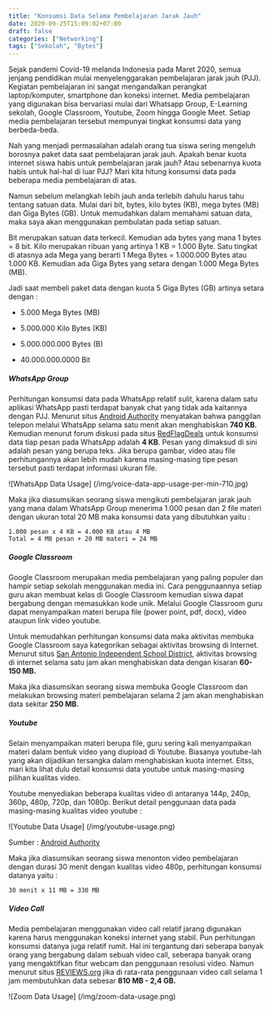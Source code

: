 ```yaml
---
title: "Konsumsi Data Selama Pembelajaran Jarak Jauh"
date: 2020-09-25T15:09:02+07:00
draft: false
categories: ["Networking"]
tags: ["Sekolah", "Bytes"]
---
```


Sejak pandemi Covid-19 melanda Indonesia pada Maret 2020, semua jenjang pendidikan mulai menyelenggarakan pembelajaran jarak jauh (PJJ). Kegiatan pembelajaran ini sangat mengandalkan perangkat laptop/komputer, smartphone dan koneksi internet. Media pembelajaran yang digunakan bisa bervariasi mulai dari Whatsapp Group, E-Learning sekolah, Google Classroom, Youtube, Zoom hingga Google Meet. Setiap media pembelajaran tersebut mempunyai tingkat konsumsi data yang berbeda-beda.

Nah yang menjadi permasalahan adalah orang tua siswa sering mengeluh borosnya paket data saat pembelajaran jarak jauh. Apakah benar kuota internet siswa habis untuk pembelajaran jarak jauh? Atau sebenarnya kuota habis untuk hal-hal di luar PJJ? Mari kita hitung konsumsi data pada beberapa media pembelajaran di atas.

Namun sebelum melangkah lebih jauh anda terlebih dahulu harus tahu tentang satuan data. Mulai dari bit, bytes, kilo bytes (KB), mega bytes (MB) dan Giga Bytes (GB). Untuk memudahkan dalam memahami satuan data, maka saya akan menggunakan pembulatan pada setiap satuan.

Bit merupakan satuan data terkecil. Kemudian ada bytes yang mana 1 bytes = 8 bit. Kilo merupakan ribuan yang artinya 1 KB = 1.000 Byte. Satu tingkat di atasnya ada Mega yang berarti 1 Mega Bytes = 1.000.000 Bytes atau 1.000 KB. Kemudian ada Giga Bytes yang setara dengan 1.000 Mega Bytes (MB).

Jadi saat membeli paket data dengan kuota 5 Giga Bytes (GB) artinya setara dengan :

- 5.000 Mega Bytes (MB)

- 5.000.000 Kilo Bytes (KB)

- 5.000.000.000 Bytes (B)

- 40.000.000.0000 Bit


##### WhatsApp Group

Perhitungan konsumsi data pada WhatsApp relatif sulit, karena dalam satu aplikasi WhatsApp pasti terdapat banyak chat yang tidak ada kaitannya dengan PJJ. Menurut situs [Android Authority](https://www.androidauthority.com/voice-call-data-comparison-598541/) menyatakan bahwa panggilan telepon melalui WhatsApp selama satu menit akan menghabiskan **740 KB**. Kemudian menurut forum diskusi pada situs [RedFlagDeals](https://forums.redflagdeals.com/how-much-data-does-whatsapp-use-messages-voice-2212861/) untuk konsumsi data tiap pesan pada WhatsApp adalah **4 KB**. Pesan yang dimaksud di sini adalah pesan yang berupa teks. Jika berupa gambar, video atau file perhitungannya akan lebih mudah karena masing-masing tipe pesan tersebut pasti terdapat informasi ukuran file.

![WhatsApp Data Usage] (/img/voice-data-app-usage-per-min-710.jpg)

Maka jika diasumsikan seorang siswa mengikuti pembelajaran jarak jauh yang mana dalam WhatsApp Group menerima 1.000 pesan dan 2 file materi dengan ukuran total 20 MB maka konsumsi data yang dibutuhkan yaitu :

```
1.000 pesan x 4 KB = 4.000 KB atau 4 MB
Total = 4 MB pesan + 20 MB materi = 24 MB
```


##### Google Classroom

Google Classroom merupakan media pembelajaran yang paling populer dan hampir setiap sekolah menggunakan media ini. Cara penggunaannya setiap guru akan membuat kelas di Google Classroom kemudian siswa dapat bergabung dengan memasukkan kode unik. Melalui Google Classroom guru dapat menyampaikan materi berupa file (power point, pdf, docx), video ataupun link video youtube.

Untuk memudahkan perhitungan konsumsi data maka aktivitas membuka Google Classroom saya kategorikan sebagai aktivitas browsing di Internet. Menurut situs [San Antonio Independent School District](https://schools.saisd.net/upload/page/11211/docs/Data%20Usage.pdf), aktivitas browsing di internet selama satu jam akan menghabiskan data dengan kisaran **60-150 MB.**

Maka jika diasumsikan seorang siswa membuka Google Classroom dan melakukan browsing materi pembelajaran selama 2 jam akan menghabiskan data sekitar **250 MB.**

##### Youtube

Selain menyampaikan materi berupa file, guru sering kali menyampaikan materi dalam bentuk video yang diupload di Youtube. Biasanya youtube-lah yang akan dijadikan tersangka dalam menghabiskan kuota internet. Eitss, mari kita lihat dulu detail konsumsi data youtube untuk masing-masing pilihan kualitas video.

Youtube menyediakan beberapa kualitas video di antaranya 144p, 240p, 360p, 480p, 720p, dan 1080p. Berikut detail penggunaan data pada masing-masing kualitas video youtube :

![Youtube Data Usage] (/img/youtube-usage.png)

Sumber : [Android Authority](https://www.androidauthority.com/how-much-data-does-youtube-use-964560/)

Maka jika diasumsikan seorang siswa menonton video pembelajaran dengan durasi 30 menit dengan kualitas video 480p, perhitungan konsumsi datanya yaitu :
```
30 menit x 11 MB = 330 MB
```

##### Video Call

Media pembelajaran menggunakan video call relatif jarang digunakan karena harus menggunakan koneksi internet yang stabil. Pun perhitungan konsumsi datanya juga relatif rumit. Hal ini tergantung dari seberapa banyak orang yang bergabung dalam sebuah video call, seberapa banyak orang yang mengaktifkan fitur webcam dan penggunaan resolusi video. Namun menurut situs [REVIEWS.org](https://www.reviews.org/internet-service/how-much-data-does-zoom-use/#:~:text=1.2%20GB%2Fhr.-,1.2%20GB%2Fhr.,and%2040%20MB%20per%20minute.) jika di rata-rata penggunaan video call selama 1 jam membutuhkan data sebesar **810 MB - 2,4 GB.**

![Zoom Data Usage] (/img/zoom-data-usage.png)
